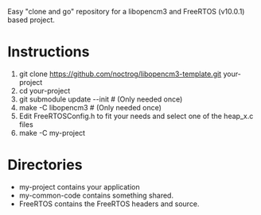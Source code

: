 Easy "clone and go" repository for a libopencm3 and FreeRTOS (v10.0.1) based project.

# Instructions
 1. git clone https://github.com/noctrog/libopencm3-template.git your-project
 2. cd your-project
 3. git submodule update --init # (Only needed once)
 4. make -C libopencm3 # (Only needed once)
 5. Edit FreeRTOSConfig.h to fit your needs and select one of the heap_x.c files
 6. make -C my-project

# Directories
* my-project contains your application
* my-common-code contains something shared.
* FreeRTOS contains the FreeRTOS headers and source.
